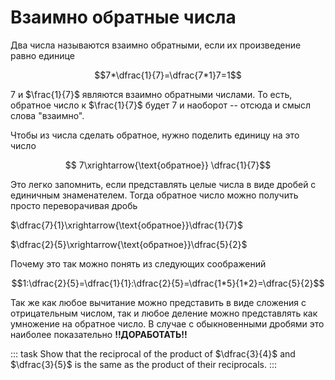 # Взаимно обратные числа

Два числа называются взаимно обратными, если их произведение равно единице

$$7*\dfrac{1}{7}=\dfrac{7*1}7=1$$

$7$ и $\frac{1}{7}$ являются взаимно обратными числами. То есть, обратное число к $\frac{1}{7}$ будет $7$ и наоборот -- отсюда и смысл слова "взаимно".

Чтобы из числа сделать обратное, нужно поделить единицу на это число

$$ 7\xrightarrow{\text{обратное}} \dfrac{1}{7}$$

Это легко запомнить, если представлять целые числа в виде дробей с единичным знаменателем. Тогда обратное число можно получить просто переворачивая дробь

$\dfrac{7}{1}\xrightarrow{\text{обратное}}\dfrac{1}{7}$

$\dfrac{2}{5}\xrightarrow{\text{обратное}}\dfrac{5}{2}$

Почему это так можно понять из следующих соображений

$$1:\dfrac{2}{5}=\dfrac{1}{1}:\dfrac{2}{5}=\dfrac{1*5}{1*2}=\dfrac{5}{2}$$

Так же как любое вычитание можно представить в виде сложения с отрицательным числом, так и любое деление можно представлять как умножение на обратное число. В случае с обыкновенными дробями это наиболее показательно
**!!ДОРАБОТАТЬ!!**

::: task
Show that the reciprocal of the product of $\dfrac{3}{4}$ and $\dfrac{3}{5}$ is the same as the product of their reciprocals.
:::
